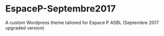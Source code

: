# EspaceP-Septembre2017
A custom Wordpress theme tailored for Espace P ASBL (Septembre 2017 upgraded version)
